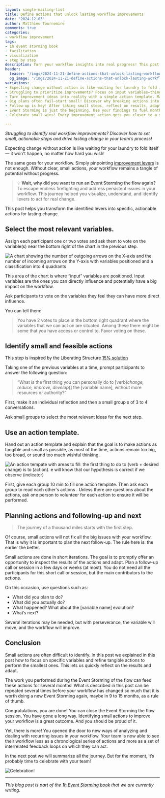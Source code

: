 ```yaml
---
layout: single-mailing-list
title: Define actions that unlock lasting workflow improvements
date: "2024-12-03"
author: Matthieu Tournemire
comments: true
categories:
- workflow improvement
tags:
- 1h event storming book
- facilitation
- visualization
- step by step
description: Turn your workflow insights into real progress! This post shows how to pick key areas to improve, create simple, clear actions, and follow up to see results. Learn how small steps can lead to big, lasting changes in how your team works.
header:
  teaser: "/imgs/2024-11-21-define-actions-that-unlock-lasting-workflow-improvements/dog-600315-teaser72.jpg"
  og_image: "/imgs/2024-11-21-define-actions-that-unlock-lasting-workflow-improvements/dog-1800945250-og.jpg"
variations:
- Expecting change without action is like waiting for laundry to fold itself—it won’t happen. Learn how small actions can unlock big workflow improvements. #eventStorming #eventStormingJournal #TeamFlowEventStorming #facilitation #WorkflowImprovement #DomainDrivenDesign
- Struggling to prioritize improvements? Focus on input variables—things you can influence directly—and watch your workflow transform. #eventStorming #eventStormingJournal #TeamFlowEventStorming #facilitation #WorkflowImprovement #DomainDrivenDesign
- Turn improvement ideas into reality with a simple action template. Make them small, tangible, and doable for real impact. #eventStorming #eventStormingJournal #TeamFlowEventStorming #facilitation #WorkflowImprovement #DomainDrivenDesign
- Big plans often fail—start small! Discover why breaking actions into tiny steps can lead to quick wins and long-term workflow changes. #eventStorming #eventStormingJournal #TeamFlowEventStorming #facilitation #WorkflowImprovement #DomainDrivenDesign
- Follow-up is key! After taking small steps, reflect on results, adapt, and iterate. Lasting change comes through persistence and feedback. #eventStorming #eventStormingJournal #TeamFlowEventStorming #facilitation #WorkflowImprovement #DomainDrivenDesign
- Event Storming is just the beginning. Use your findings to fuel months of focused improvements and revisit when your workflow evolves. #eventStorming #eventStormingJournal #TeamFlowEventStorming #facilitation #WorkflowImprovement #DomainDrivenDesign
- Celebrate small wins! Every improvement action gets you closer to a smoother, more efficient workflow. Don’t forget to acknowledge your team. #eventStorming #eventStormingJournal #TeamFlowEventStorming #facilitation #WorkflowImprovement #DomainDrivenDesign

---
```



_Struggling to identify real workflow improvements? Discover how to set small, actionable steps and drive lasting change in your team’s process!_



Expecting change without action is like waiting for your laundry to fold itself — it won't happen, no matter how hard you wish!

The same goes for your workflow. Simply pinpointing [improvement levers]({{site.url}}{{site.baseurl}}/workflow%20improvement/identify-where-to-act-to-unlock-your-workflow/) is not enough.  Without clear, small actions, your workflow remains a tangle of potential without progress.


>💡 **Wait, why did you want to run an Event Storming the flow again?** To escape endless firefighting and address persistent issues in your workflow. This journey helped you visualize, understand, and identify levers to act for real change.

This post helps you transform the identified levers into specific, actionable actions for lasting change.

## Select the most relevant variables.
Assign each participant one or two votes and ask them to vote on the variable(s) near the bottom right of the chart in the previous step.

![A chart showing the number of outgoing arrows on the X-axis and the number of incoming arrows on the Y-axis with variables positioned and a classification into 4 quadrants]({{site.url}}{{site.baseurl}}/imgs/2024-11-21-define-actions-that-unlock-lasting-workflow-improvements/chart-with-variables640_72.jpg)

This area of the chart is where “input” variables are positioned. Input variables are the ones you can directly influence and potentially have a big impact on the workflow.

Ask participants to vote on the variables they feel they can have more direct influence. 

You can tell them:
>	You have 2 votes to place in the bottom right quadrant where the variables that we can act on are situated. Among these there might be some that you have access or control to. Favor voting on these.

## Identify small and feasible actions

This step is inspired by the Liberating Structure [15% solution](https://www.liberatingstructures.com/7-15-solutions/)

Taking one of the previous variables  at a time, prompt participants to answer the following question:

> “What is the first thing you can personally do to [verb(_change, reduce, improve, develop_)] the [variable name], without more resources or authority?“

First, make it an individual reflection and then a small group s of 3 to 4 conversations.

Ask small groups to select the most relevant ideas for the next step.

## Use an action template.

Hand out  an action template and explain that the goal is to make actions as tangible and small as possible, as most of the time, actions remain too big, too broad, or sound too much wishful thinking.

![An action tempate with areas to fill: the first thing to do to (verb + desired change) is to (action). e will know that our hypothesis is correct if we observe (indicator)]({{site.url}}{{site.baseurl}}/imgs/2024-11-21-define-actions-that-unlock-lasting-workflow-improvements/action_template640_72.jpg)


First, give each group 10 min to fill one action template. Then ask each group to read each other's actions . Unless there are questions about the actions, ask one person to volunteer for each action to ensure it will be performed.

## Planning actions and following-up and next 

>	The journey of a thousand miles starts with the first step.

Of course, small actions will not fix all the big issues with your workflow. That is why it is important to plan the next follow-up. The rule here is: the earlier the better.

Small actions are done in short iterations. The goal is to promptly offer an opportunity to inspect the results of the actions and adapt. Plan a follow-up call or session in a few days or weeks (at most). You do not need all the participants for this short call or session, but the main contributors to the actions.

On this occasion, use questions such as:
-	What did you plan to do?
-	What did you actually do?
-	What happened? What about the [variable name] evolution?
-	What’s next?

Several iterations may be needed, but with perseverance, the variable will move, and the workflow will  improve.

## Conclusion

Small actions are often difficult to identify. In this post we explained in this post how to focus on specific variables and refine tangible actions to perform the smallest ones. This lets us quickly reflect on the results and adapt.

The work you performed during the Event Storming of the flow can feed these actions for several months! What is described in this post can be repeated several times before your workflow has changed so much that it is worth doing a new Event Storming again, maybe in 9 to 15 months, as a rule of thumb. 

Congratulations, you are done! You can close the Event Storming the flow session. You have gone a long way. Identifying small actions to improve your workflow is a great outcome. And you should be proud of it.

Yet, there is more! You opened the door to new ways of analyzing and dealing with recurring issues in your workflow.   Your team is now able to see their workflow less as a chronological series of actions and more as a set of interrelated feedback loops on which they can act.

In the next post we will summarize all the journey. But for the moment, it’s probably time to celebrate with your team!

![Celebration!]({{site.url}}{{site.baseurl}}/imgs/2024-11-21-define-actions-that-unlock-lasting-workflow-improvements/celebration640_72.jpg)


----

_This blog post is part of the [1h Event Storming book]({{site.url}}{{site.baseurl}}/1h-event-storming-book/) that we are currently writing._